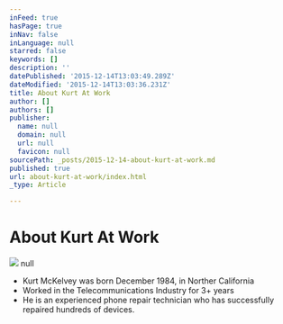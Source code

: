 ```yaml
---
inFeed: true
hasPage: true
inNav: false
inLanguage: null
starred: false
keywords: []
description: ''
datePublished: '2015-12-14T13:03:49.289Z'
dateModified: '2015-12-14T13:03:36.231Z'
title: About Kurt At Work
author: []
authors: []
publisher:
  name: null
  domain: null
  url: null
  favicon: null
sourcePath: _posts/2015-12-14-about-kurt-at-work.md
published: true
url: about-kurt-at-work/index.html
_type: Article

---
```

# About Kurt At Work
![](https://the-grid-user-content.s3-us-west-2.amazonaws.com/b528e7bb-9637-4049-bdad-72fa27c2b554.jpg)
null

* Kurt McKelvey was born December 1984, in Norther California
* Worked in the Telecommunications Industry for 3+ years
* He is an experienced phone repair technician who has successfully repaired hundreds of devices.